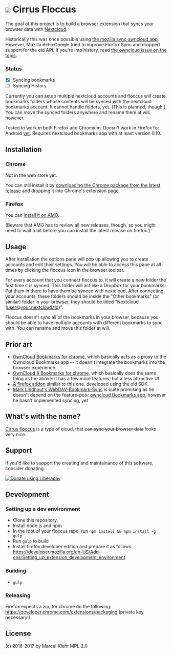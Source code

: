 # ![](https://raw.githubusercontent.com/marcelklehr/floccus/master/icons/logo.png) Cirrus Floccus
The goal of this project is to build a browser extension that syncs your browser data with [Nextcloud](http://nextcloud.com).

Historically this was once possible using [the mozilla sync owncloud app](https://github.com/owncloudarchive/mozilla_sync). However, Mozilla <del>did a Google</del> tried to improve Firefox Sync and dropped support for the old API. If you're into history, read [the owncloud issue on the topic](https://github.com/owncloudarchive/mozilla_sync/issues/33).

### Status
 - [x] Syncing bookmarks
 - [ ] Syncing History

Currently you can setup multiple nextcloud accounts and floccus will create bookmarks folders whose contents will be synced with the nextcloud bookmarks account. It cannot handle folders, yet. (This is planned, though.) You can move the synced folders anywhere and rename them at will, however.

Tested to work in both Firefox and Chromium. Doesn't work in Firefox for Android [yet](https://developer.mozilla.org/en-US/Add-ons/WebExtensions/API/bookmarks#Browser_compatibility). Requires nextcloud bookmarks app with at least version 0.10.

## Installation

### Chrome
Not in the web store yet.

You can still install it by [downloading the Chrome package from the latest release](https://github.com/marcelklehr/floccus/releases/) and dropping it into Chrome's extension page.

### Firefox
You can [install it on AMO](https://addons.mozilla.org/en-US/firefox/addon/floccus/).

(Beware that AMO has to review all new releases, though, so you might need to wait a bit before you can install the latest release on firefox.)

## Usage
After installation the options pane will pop up allowing you to create accounts and edit their settings. You will be able to access this pane at all times by clicking the floccus icon in the browser toolbar.

For every account that you connect floccus to, it will create a new folder the first time it is synced. This folder will act like a Dropbox for your bookmarks: Put them in there to have them be synced with nextcloud. After connecting your accounts, these folders should be inside the "Other bookmarks" (or similar) folder in your browser, they should be titled "Nextcloud (user@your.nextcloud.tld)".

Floccus doesn't sync all of the bookmarks in your browser, because you should be able to have multiple accounts with different bookmarks to sync with. You can rename and move this folder at will.

## Prior art
 * [OwnCloud Bookmarks for chrome](https://chrome.google.com/webstore/detail/owncloud-bookmarks/eomolhpeokmbnincelpkagpapjpeeckc?hl=en-US), which basically acts as a proxy to the Owncloud Bookmarks app -- it doesn't integrate the bookmarks into the browser experience.
 * [OwnCloud 8 Bookmarks for chrome](https://chrome.google.com/webstore/detail/owncloud-8-bookmarks/efdanaldnkagmbmcngfpnjfgmgjhbjhm?hl=en-US), which basically does the same thing as the above: it has a few more features, but a less attractive UI
 * [A firefox addon](https://github.com/mjanser/firefox-addon-owncloud-bookmarks) similar to this one, developed using the old SDK
 * [Mark Lindhout's WebDAV-Bookmark-Sync](https://github.com/marklindhout/WebDAV-Bookmark-Sync) is quite promising as he doesn't depend on the feature-poor [owncloud Bookmarks app](https://github.com/owncloud/bookmarks), however he hasn't implemented syncing, yet

## What's with the name?
[Cirrus floccus](https://en.wikipedia.org/wiki/Cirrus_floccus) is a type of cloud, that <del>can sync your browser data</del> looks very nice.

## Support
If you'd like to support the creating and maintainance of this software, consider donating.

<a href="https://liberapay.com/marcelklehr/donate"><img alt="Donate using Liberapay" src="https://liberapay.com/assets/widgets/donate.svg"></a>

## Development
### Setting up a dev environment
 * Clone this repository.
 * Install node.js and npm
 * In the root of your floccus repo, run `npm install && npm install -g gulp`
 * Run `gulp` to build
 * Install firefox developer edition and prepare it as follows: https://developer.mozilla.org/en-US/Add-ons/Setting_up_extension_development_environment

### Building
* `gulp`

### Releasing
Firefox expects a zip, for chrome do the following: https://developer.chrome.com/extensions/packaging (private key necessary!)

## License
(c) 2016-2017 by Marcel Klehr
MPL 2.0

